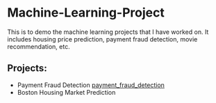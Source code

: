 # Machine-Learning-Project
This is to demo the machine learning projects that I have worked on. It includes housing price prediction, payment fraud detection, movie recommendation, etc.

## Projects:

- Payment Fraud Detection [payment_fraud_detection](https://github.com/DreamSkyMXDan/Machine-Learning-Project/blob/master/project/Fraud_Detection_Exercise.ipynb)
- Boston Housing Market Prediction
